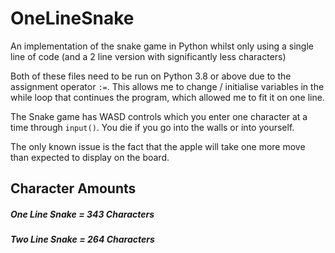 # OneLineSnake
An implementation of the snake game in Python whilst only using a single line of code (and a 2 line version with significantly less characters)

Both of these files need to be run on Python 3.8 or above due to the assignment operator `:=`. This allows me to change / initialise variables in the while loop that continues the program, which allowed me to fit it on one line.

The Snake game has WASD controls which you enter one character at a time through `input()`. You die if you go into the walls or into yourself.

The only known issue is the fact that the apple will take one more move than expected to display on the board.

## Character Amounts
##### One Line Snake = 343 Characters
##### Two Line Snake = 264 Characters
